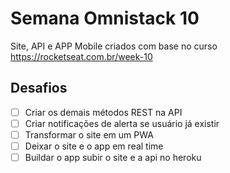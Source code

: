 # Semana Omnistack 10

Site, API e APP Mobile criados com base no curso https://rocketseat.com.br/week-10

## Desafios

- [ ] Criar os demais métodos REST na API
- [ ] Criar notificações de alerta se usuário já existir
- [ ] Transformar o site em um PWA
- [ ] Deixar o site e o app em real time
- [ ] Buildar o app subir o site e a api no heroku
